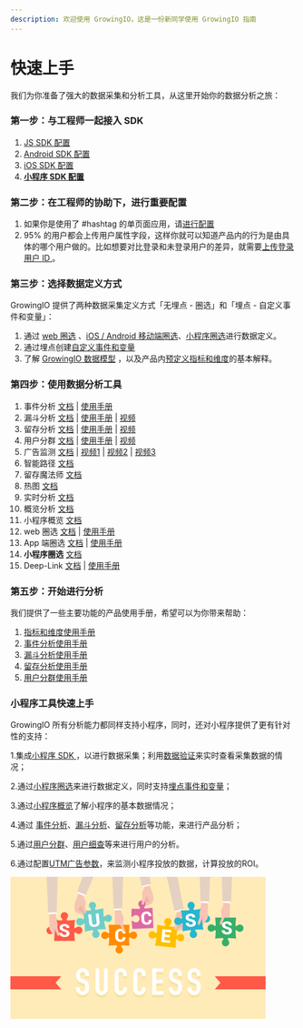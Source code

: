 ```yaml
---
description: 欢迎使用 GrowingIO，这是一份新同学使用 GrowingIO 指南
---
```


# 快速上手

我们为你准备了强大的数据采集和分析工具，从这里开始你的数据分析之旅：

### 第一步：与工程师一起接入 SDK

1. [JS SDK 配置](sdk-integration/web-js-sdk/)
2. [Android SDK 配置](sdk-integration/android-sdk/)
3. [iOS SDK 配置](sdk-integration/ios-sdk/)
4. [**小程序 SDK 配置**](sdk-integration/mina-sdk.md)

### 第二步：在工程师的协助下，进行重要配置

1. 如果你是使用了 \#hashtag 的单页面应用，请[进行配置](sdk-integration/web-js-sdk/#21-hashtag-xi-tong-bian-liang)
2. 95% 的用户都会上传用户属性字段，这样你就可以知道产品内的行为是由具体的哪个用户做的。比如想要对比登录和未登录用户的差异，就需要[上传登录用户 ID ](sdk-integration/web-js-sdk/#137)。

### 第三步：选择数据定义方式

GrowingIO 提供了两种数据采集定义方式「无埋点 - 圈选」和「埋点 - 自定义事件和变量」：

1. 通过 [web 圈选](data-definition/circle/web.md) 、[iOS / Android 移动端圈选](data-definition/circle/app.md)、[小程序圈选](data-definition/circle/minp.md)进行数据定义。
2. 通过埋点创建[自定义事件和变量](data-model/event-model/custom-event/)
3. 了解 [GrowingIO 数据模型](data-model/) ，以及产品内[预定义指标和维度](data-model/olap-model/predifined-metrics-dimensions.md)的基本解释。

### 第四步：使用数据分析工具

1. 事件分析 [文档](data-analytics/event-analysis.md) \| [使用手册](https://s.growingio.com/nvN9MB)
2. 漏斗分析 [文档](data-analytics/funnel-analysis.md) \| [使用手册](https://s.growingio.com/9PXbR0) \| [视频](https://s.growingio.com/kKdDjv)
3. 留存分析 [文档](data-analytics/retention-analysis.md) \| [使用手册](https://s.growingio.com/p8QD3x) \| [视频](https://s.growingio.com/4PpoAK)
4. 用户分群 [文档](data-analytics/user-segmentation.md) \| [使用手册](https://s.growingio.com/9PaAZ8) \|  [视频](https://s.growingio.com/ambRb4)
5. 广告监测 [文档](ads-tracking/) \| [视频1](https://s.growingio.com/DmQMzB) \| [视频2](https://s.growingio.com/KqZEP3) \| [视频3](https://s.growingio.com/jvoRdB)
6. 智能路径 [文档](data-analytics/pathfinder.md)
7. 留存魔法师 [文档](data-analytics/magic-number.md)
8. 热图 [文档](data-analytics/heatmap/)
9. 实时分析 [文档](dashboard/realtime.md)
10. 概览分析 [文档](dashboard/overview.md)
11. 小程序概览 [文档](dashboard/mina-overview.md)
12. web 圈选 [文档](data-definition/circle/web.md) \| [使用手册](http://growing.cn-bj.ufileos.com/web_circle.pdf)
13. App 端圈选 [文档](data-definition/circle/app.md) \| [使用手册](http://growing.cn-bj.ufileos.com/app_circle.pdf)
14. **小程序圈选** [文档](data-definition/circle/minp.md) 
15. Deep-Link [文档](https://docs.growingio.com/docs/ads-tracking/app-marketing#113) \| [使用手册](https://s.growingio.com/xzAqPp)

### 第五步：开始进行分析

我们提供了一些主要功能的产品使用手册，希望可以为你带来帮助：

1. [指标和维度使用手册](https://s.growingio.com/NLdx0O)
2. [事件分析使用手册](https://s.growingio.com/nvN9MB)
3. [漏斗分析使用手册](https://s.growingio.com/9PXbR0)
4. [留存分析使用手册](https://s.growingio.com/p8QD3x)
5. [用户分群使用手册](https://s.growingio.com/9PaAZ8)

### 小程序工具快速上手

GrowingIO 所有分析能力都同样支持小程序，同时，还对小程序提供了更有针对性的支持：

1.集成[小程序 SDK ](sdk-integration/mina-sdk.md)，以进行数据采集；利用[数据验证](sdk-integration/growingio-debugger/#growingio-minidebugger)来实时查看采集数据的情况；

2.通过[小程序圈选](data-definition/circle/minp.md)来进行数据定义，同时支持[埋点事件和变量](data-model/event-model/custom-event/)；

3.通过[小程序概览](dashboard/mina-overview.md)了解小程序的基本数据情况；

4.通过 [事件分析](data-analytics/event-analysis.md)、[漏斗分析](data-analytics/funnel-analysis.md)、[留存分析](data-analytics/retention-analysis.md)等功能，来进行产品分析；

5.通过[用户分群](data-analytics/user-segmentation.md)、[用户细查](data-analytics/individual-user-report.md)等来进行用户的分析。

6.通过配置[UTM广告参数](ads-tracking/utm-parameters.md#she-zhi-xiao-cheng-xu-luo-di-ye-de-utm)，来监测小程序投放的数据，计算投放的ROI。

![](.gitbook/assets/wei-xin-tou-tu-10.1722.png)

